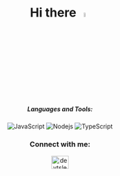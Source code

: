 <h1 align="center">Hi there <img src="https://media.giphy.com/media/hvRJCLFzcasrR4ia7z/giphy.gif" width="5%"></h1> <div align="center"> </div>





<div align='center'>

 
   ##### Languages and Tools:

![JavaScript](https://img.shields.io/badge/-JavaScript-black?style=flat-square&logo=javascript)
![Nodejs](https://img.shields.io/badge/-Nodejs-black?style=flat-square&logo=Node.js)
![TypeScript](https://img.shields.io/badge/-TypeScript-black?style=flat-square&logo=typescript)

</div>


<h3 align="center">Connect with me:</h3>
<p align="center">
<a href="https://twitter.com/devtsleo" target="blank"><img align="center" src="https://raw.githubusercontent.com/rahuldkjain/github-profile-readme-generator/master/src/images/icons/Social/twitter.svg" alt="devtsleo" height="30" width="40" /></a>
</p>
